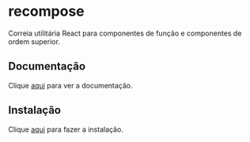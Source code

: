 # recompose

Correia utilitária React para componentes de função e componentes de ordem superior.

## Documentação

Clique [aqui](https://github.com/acdlite/recompose) para ver a documentação.

## Instalação

Clique [aqui](https://www.npmjs.com/package/recompose) para fazer a instalação.
